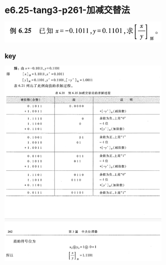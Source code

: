 
# e6.25-tang3-p261-加减交替法

![](assets/Pasted%20image%2020250607105412.png)

## key

![](assets/Pasted%20image%2020250607105452.png)